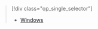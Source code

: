 > [!div class="op_single_selector"]
> * [Windows](../articles/app-service-mobile-windows-store-dotnet-how-to-use-client-library.md)
> 
> 

<!---HONumber=Nov15_HO1-->